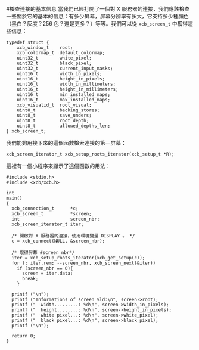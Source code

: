 #檢查連接的基本信息
當我們已經打開了一個對 X 服務器的連接，我們應該檢查一些關於它的基本的信息：有多少屏幕，屏幕分辨率有多大，它支持多少種顏色（黑白？灰度？256 色？還是更多？）等等。我們可以從 `xcb_screen_t` 中獲得這些信息：

    typedef struct {
        xcb_window_t    root;
        xcb_colormap_t  default_colormap;
        uint32_t        white_pixel;
        uint32_t        black_pixel;
        uint32_t        current_input_masks;
        uint16_t        width_in_pixels;
        uint16_t        height_in_pixels;
        uint16_t        width_in_millimeters;
        uint16_t        height_in_millimeters;
        uint16_t        min_installed_maps;
        uint16_t        max_installed_maps;
        xcb_visualid_t  root_visual;
        uint8_t         backing_stores;
        uint8_t         save_unders;
        uint8_t         root_depth;
        uint8_t         allowed_depths_len;
    } xcb_screen_t;

我們能夠用接下來的這個函數檢索連接的第一屏幕：

    xcb_screen_iterator_t xcb_setup_roots_iterator(xcb_setup_t *R);

這裡有一個小程序來顯示了這個函數的用法：
    
    #include <stdio.h>
    #include <xcb/xcb.h>

    int
    main()
    {
      xcb_connection_t      *c;
      xcb_screen_t          *screen;
      int                   screen_nbr;
      xcb_screen_iterator_t iter;

      /* 開啟對 X 服務器的連接，使用環境變量 DISPLAY 。 */
      c = xcb_connect(NULL, &screen_nbr);

      /* 取得屏幕 #screen_nbr*/
      iter = xcb_setup_roots_iterator(xcb_get_setup(c));
      for (; iter.rem; --screen_nbr, xcb_screen_next(&iter))
        if (screen_nbr == 0){
          screen = iter.data;
          break;
        }

      printf ("\n");
      printf ("Informations of screen %ld:\n", screen->root);
      printf ("  width.........: %d\n", screen->width_in_pixels);
      printf ("  height........: %d\n", screen->height_in_pixels);
      printf ("  white pixel...: %d\n", screen->white_pixel);
      printf ("  black pixel...: %d\n", screen->black_pixel);
      printf ("\n");

      return 0;
    }
